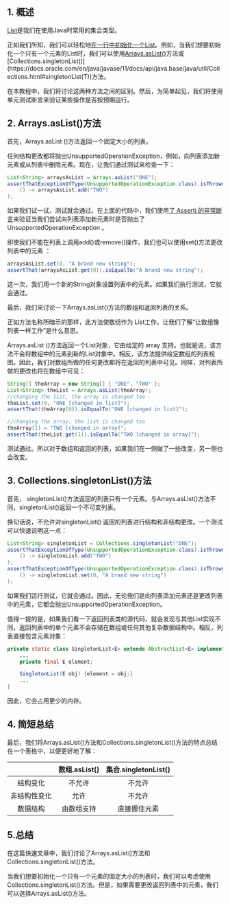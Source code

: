 ## 1. 概述

[List](https://www.baeldung.com/tag/java-list/)是我们在使用Java时常用的集合类型。

正如我们所知，我们可以轻松地[在一行中](https://www.baeldung.com/java-init-list-one-line)[初始化一个List](https://www.baeldung.com/java-init-list-one-line)。例如，当我们想要初始化一个只有一个元素的List时，我们可以使用[Arrays.asList()](https://docs.oracle.com/en/java/javase/11/docs/api/java.base/java/util/Arrays.html#asList(T...))方法或[Collections.singletonList()](https://docs.oracle.com/en/java/javase/11/docs/api/java.base/java/util/Collections.html#singletonList(T))方法。

在本教程中，我们将讨论这两种方法之间的区别。然后，为简单起见，我们将使用单元测试断言来验证某些操作是否按预期运行。

## 2. Arrays.asList()方法

首先，Arrays.asList ()方法返回一个固定大小的列表。

任何结构更改都将抛出UnsupportedOperationException，例如，向列表添加新元素或从列表中删除元素。现在，让我们通过测试来检查一下：

```java
List<String> arraysAsList = Arrays.asList("ONE");
assertThatExceptionOfType(UnsupportedOperationException.class).isThrownBy(
    () -> arraysAsList.add("TWO")
);

```

如果我们试一试，测试就会通过。在上面的代码中，我们使用[了 Assertj 的异常断言](https://www.baeldung.com/assertj-exception-assertion)来验证当我们尝试向列表添加新元素时是否抛出了UnsupportedOperationException 。

即使我们不能在列表上调用add()或remove()操作，我们也可以使用set()方法更改列表中的元素 ：

```java
arraysAsList.set(0, "A brand new string");
assertThat(arraysAsList.get(0)).isEqualTo("A brand new string");
```

这一次，我们用一个新的String对象设置列表中的元素。如果我们执行测试，它就会通过。

最后，我们来讨论一下Arrays.asList()方法的数组和返回列表的关系。

正如方法名称所暗示的那样，此方法使数组作为 List工作。让我们了解“让数组像列表一样工作”是什么意思。

Arrays.asList ()方法返回一个List对象，它由给定的 array 支持。也就是说，该方法不会将数组中的元素到新的List对象中。相反，该方法提供给定数组的列表视图。因此，我们对数组所做的任何更改都将在返回的列表中可见。同样，对列表所做的更改也将在数组中可见：

```java
String[] theArray = new String[] { "ONE", "TWO" };
List<String> theList = Arrays.asList(theArray);
//changing the list, the array is changed too
theList.set(0, "ONE [changed in list]");
assertThat(theArray[0]).isEqualTo("ONE [changed in list]");

//changing the array, the list is changed too
theArray[1] = "TWO [changed in array]";
assertThat(theList.get(1)).isEqualTo("TWO [changed in array]");

```

测试通过。所以对于数组和返回的列表，如果我们在一侧做了一些改变，另一侧也会改变。

## 3. Collections.singletonList()方法

首先， singletonList()方法返回的列表只有一个元素。与Arrays.asList()方法不同，singletonList()返回一个不可变列表。

换句话说，不允许对singletonList() 返回的列表进行结构和非结构更改。一个测试可以快速说明这一点：

```java
List<String> singletonList = Collections.singletonList("ONE");
assertThatExceptionOfType(UnsupportedOperationException.class).isThrownBy(
    () -> singletonList.add("TWO")
);
assertThatExceptionOfType(UnsupportedOperationException.class).isThrownBy(
    () -> singletonList.set(0, "A brand new string")
);

```

如果我们运行测试，它就会通过。因此，无论我们是向列表添加元素还是更改列表中的元素，它都会抛出UnsupportedOperationException。

值得一提的是，如果我们看一下返回列表类的源代码，就会发现与其他List实现不同，返回列表中的单个元素不会存储在数组或任何其他复杂数据结构中。相反，列表直接包含元素对象：

```java
private static class SingletonList<E> extends AbstractList<E> implements RandomAccess, Serializable {
    ...
    private final E element;

    SingletonList(E obj) {element = obj;}
    ...
}
```

因此，它会占用更少的内存。

## 4. 简短总结

最后，我们将Arrays.asList()方法和Collections.singletonList()方法的特点总结在一个表格中，以便更好地了解：

|                  | 数组.asList() | 集合.singletonList() |
| :--------------: | :-------------: | :--------------------: |
|   结构变化   |     不允许      |         不允许         |
| 非结构性变化 |      允许       |         不允许         |
|   数据结构   |   由数组支持    |      直接握住元素      |

## 5.总结

在这篇快速文章中，我们讨论了Arrays.asList()方法和Collections.singletonList()方法。

当我们想要初始化一个只有一个元素的固定大小的列表时，我们可以考虑使用Collections.singletonList()方法。但是，如果需要更改返回列表中的元素，我们可以选择Arrays.asList()方法。